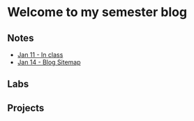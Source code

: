 # Welcome to my semester blog

## Notes

* [Jan 11 - In class](0111_inClass.html)
* [Jan 14 - Blog Sitemap](0114_notes.html)

## Labs

## Projects
